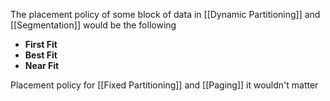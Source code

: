 The placement policy of some block of data in [[Dynamic Partitioning]] and [[Segmentation]] would be the following 
- **First Fit**
- **Best Fit**
- **Near Fit**

Placement policy for [[Fixed Partitioning]] and [[Paging]] it wouldn't matter 